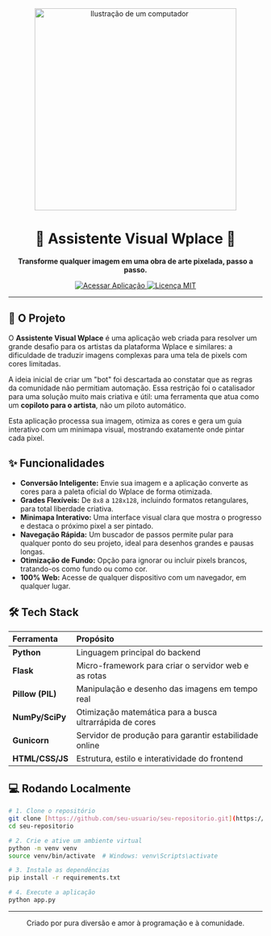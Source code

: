 <div align="center">
  <img src="https://raw.githubusercontent.com/MicaelliMedeiros/micaellimedeiros/master/image/computer-illustration.png" alt="Ilustração de um computador" width="400">
  <h1>🎨 Assistente Visual Wplace 🎨</h1>
  <p><strong>Transforme qualquer imagem em uma obra de arte pixelada, passo a passo.</strong></p>

  <p>
    <a href="[LINK-PARA-SUA-APP-NO-RENDER.COM]">
      <img src="https://img.shields.io/badge/Acessar_Aplicação-Online-brightgreen?style=for-the-badge&logo=rocket" alt="Acessar Aplicação">
    </a>
    <a href="https://github.com/seu-usuario/seu-repositorio/blob/main/LICENSE">
      <img src="https://img.shields.io/badge/Licença-MIT-blue?style=for-the-badge" alt="Licença MIT">
    </a>
  </p>
</div>

---

## 🚀 O Projeto

O **Assistente Visual Wplace** é uma aplicação web criada para resolver um grande desafio para os artistas da plataforma Wplace e similares: a dificuldade de traduzir imagens complexas para uma tela de pixels com cores limitadas.

A ideia inicial de criar um "bot" foi descartada ao constatar que as regras da comunidade não permitiam automação. Essa restrição foi o catalisador para uma solução muito mais criativa e útil: uma ferramenta que atua como um **copiloto para o artista**, não um piloto automático.

Esta aplicação processa sua imagem, otimiza as cores e gera um guia interativo com um minimapa visual, mostrando exatamente onde pintar cada pixel.

## ✨ Funcionalidades

* **Conversão Inteligente:** Envie sua imagem e a aplicação converte as cores para a paleta oficial do Wplace de forma otimizada.
* **Grades Flexíveis:** De `8x8` a `128x128`, incluindo formatos retangulares, para total liberdade criativa.
* **Minimapa Interativo:** Uma interface visual clara que mostra o progresso e destaca o próximo pixel a ser pintado.
* **Navegação Rápida:** Um buscador de passos permite pular para qualquer ponto do seu projeto, ideal para desenhos grandes e pausas longas.
* **Otimização de Fundo:** Opção para ignorar ou incluir pixels brancos, tratando-os como fundo ou como cor.
* **100% Web:** Acesse de qualquer dispositivo com um navegador, em qualquer lugar.

## 🛠️ Tech Stack

| Ferramenta | Propósito |
| :--- | :--- |
| **Python** | Linguagem principal do backend |
| **Flask** | Micro-framework para criar o servidor web e as rotas |
| **Pillow (PIL)** | Manipulação e desenho das imagens em tempo real |
| **NumPy/SciPy** | Otimização matemática para a busca ultrarrápida de cores |
| **Gunicorn** | Servidor de produção para garantir estabilidade online |
| **HTML/CSS/JS**| Estrutura, estilo e interatividade do frontend |

## 💻 Rodando Localmente

```bash
# 1. Clone o repositório
git clone [https://github.com/seu-usuario/seu-repositorio.git](https://github.com/seu-usuario/seu-repositorio.git)
cd seu-repositorio

# 2. Crie e ative um ambiente virtual
python -m venv venv
source venv/bin/activate  # Windows: venv\Scripts\activate

# 3. Instale as dependências
pip install -r requirements.txt

# 4. Execute a aplicação
python app.py
```

---
<p align="center">
  Criado por pura diversão e amor à programação e à comunidade.
</p>

